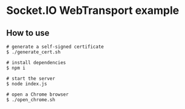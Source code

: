 
# Socket.IO WebTransport example

## How to use

```shell
# generate a self-signed certificate
$ ./generate_cert.sh

# install dependencies
$ npm i

# start the server
$ node index.js

# open a Chrome browser
$ ./open_chrome.sh
```
